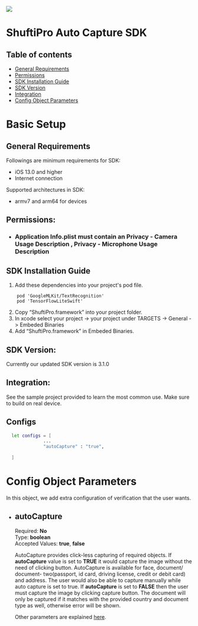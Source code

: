 [![](https://raw.githubusercontent.com/shuftipro/RESTful-API-v1.2/master/assets/banner.jpg)](https://www.shuftipro.com/)

# ShuftiPro Auto Capture SDK

## Table of contents
* [General Requirements](#general-requirements)
* [Permissions](#permissions)
* [SDK Installation Guide](#sdk-installation-guide)
* [SDK Version](#sdk-version)
* [Integration](#integration)
* [Config Object Parameters ](#config-object-parameters)


# Basic Setup
## General Requirements
Followings are minimum requirements for SDK:
- iOS 13.0 and higher
- Internet connection

Supported architectures in SDK:
- armv7 and arm64 for devices

## Permissions:
* ### Application Info.plist must contain an **Privacy - Camera Usage Description** , **Privacy - Microphone Usage Description** 


## SDK Installation Guide
1. Add these dependencies into your project's pod file.
```
    pod 'GoogleMLKit/TextRecognition'
    pod 'TensorFlowLiteSwift'
```
2. Copy “ShuftiPro.framework” into your project folder.
3.  In xcode select your project -> your project under TARGETS -> General -> Embeded Binaries
4.  Add “ShuftiPro.framework” in Embeded Binaries.



## SDK Version:
Currently our updated SDK version is 3.1.0


## Integration: 
See the sample project provided to learn the most common use. Make sure to build on real device.

## Configs
```sh
  let configs = [
              ... 
              "autoCapture" : "true",
                
  ]
```

# Config Object Parameters
In this object, we add extra configuration of verification that the user wants.

* ## autoCapture

    Required: **No**  
    Type: **boolean** <br>
  Accepted Values: **true**, **false**  

    AutoCapture provides click-less capturing of required objects. If **autoCapture** value is set to **TRUE** it would capture the image without the need of clicking button. AutoCapture is available for face, document/ document- two(passport, id card, driving license, credit or debit card) and address. The user would also be able to capture manually while auto capture is set to true. If **autoCapture** is set to **FALSE** then the user must capture the image by clicking capture button. The document will only be captured if it matches with the provided country and document type as well, otherwise error will be shown.
  <br>

  Other parameters are explained [here](https://github.com/shuftipro/iOS-SDK#auth-keys).


